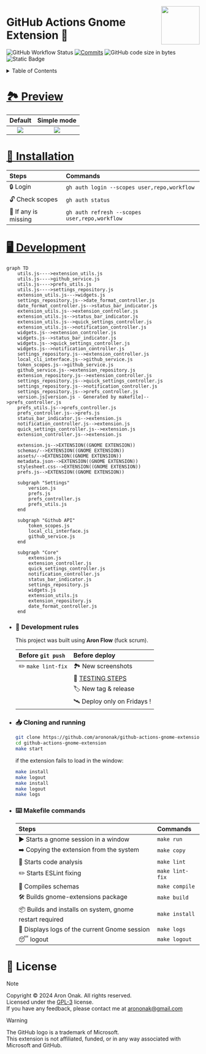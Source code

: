 [<img src="https://github.com/arononak/github-actions-gnome-extension/blob/main/docs/get-it.png?raw=true" height="100" align="right">](https://extensions.gnome.org/extension/5973/github-actions/)

# GitHub Actions Gnome Extension 🧩

![GitHub Workflow Status](https://img.shields.io/github/actions/workflow/status/arononak/github-actions-gnome-extension/.github%2Fworkflows%2Fmain.yml?labelColor=orange&color=white)
[![Commits](https://img.shields.io/github/commit-activity/m/arononak/github-actions-gnome-extension?labelColor=blue&color=white)](https://github.com/arononak/github-actions-gnome-extension/graphs/contributors)
![GitHub code size in bytes](https://img.shields.io/github/languages/code-size/arononak/github-actions-gnome-extension?labelColor=yellow&color=white)
![Static Badge](https://img.shields.io/badge/Give_me-STAR!-blue?labelColor=fushia&color=aqua)

<details>
<summary>Table of Contents</summary>

1. [🏞 Preview](#-preview)
2. [🔨 Installation](#-installation)
3. [🖥️ Development](#-development)
   - [📜 Development Rules](#-development-rules)
   - [📥 Cloning and Running](#-cloning-and-running)
   - [⌨️ Makefile Commands](#️-makefile-commands)
4. [📝 License](#-license)

</details>

# [🏞 Preview](./docs/SCREENSHOTS.md)

| Default                                                                                                          | Simple mode                                                                                                     |
|:----------------------------------------------------------------------------------------------------------------:|:---------------------------------------------------------------------------------------------------------------:|
| ![](https://github.com/arononak/github-actions-gnome-extension/blob/main/docs/menu_full.png?raw=true)            | ![](https://github.com/arononak/github-actions-gnome-extension/blob/main/docs/menu_simple.png?raw=true)         |

# [🔨 Installation](https://github.com/cli/cli/blob/trunk/docs/install_linux.md)

| Steps                | Commands                                      |
|:---------------------|:----------------------------------------------|
| 🔒 Login             | `gh auth login --scopes user,repo,workflow`   |
| 🔓 Check scopes      | `gh auth status`                              |
| 🔄 If any is missing | `gh auth refresh --scopes user,repo,workflow` |

# [🖥️ Development](./docs/TODO.md)

```mermaid
graph TD
    utils.js---->extension_utils.js
    utils.js---->github_service.js
    utils.js---->prefs_utils.js
    utils.js---->settings_repository.js
    extension_utils.js--->widgets.js
    settings_repository.js-->date_format_controller.js
    date_format_controller.js-->status_bar_indicator.js
    extension_utils.js-->extension_controller.js
    extension_utils.js-->status_bar_indicator.js
    extension_utils.js-->quick_settings_controller.js
    extension_utils.js-->notification_controller.js
    widgets.js-->extension_controller.js
    widgets.js-->status_bar_indicator.js
    widgets.js-->quick_settings_controller.js
    widgets.js-->notification_controller.js
    settings_repository.js-->extension_controller.js
    local_cli_interface.js-->github_service.js
    token_scopes.js-->github_service.js
    github_service.js-->extension_repository.js
    extension_repository.js-->extension_controller.js
    settings_repository.js-->quick_settings_controller.js
    settings_repository.js-->notification_controller.js
    settings_repository.js-->prefs_controller.js
    version.js[version.js - Generated by makefile]-->prefs_controller.js
    prefs_utils.js-->prefs_controller.js
    prefs_controller.js-->prefs.js
    status_bar_indicator.js-->extension.js
    notification_controller.js-->extension.js
    quick_settings_controller.js-->extension.js
    extension_controller.js-->extension.js
    
    extension.js-->EXTENSION((GNOME EXTENSION))
    schemas/-->EXTENSION((GNOME EXTENSION))
    assets/-->EXTENSION((GNOME EXTENSION))
    metadata.json-->EXTENSION((GNOME EXTENSION))
    stylesheet.css-->EXTENSION((GNOME EXTENSION))
    prefs.js-->EXTENSION((GNOME EXTENSION))

    subgraph "Settings"
        version.js
        prefs.js
        prefs_controller.js
        prefs_utils.js
    end

    subgraph "Github API"
        token_scopes.js
        local_cli_interface.js
        github_service.js
    end

    subgraph "Core"
        extension.js
        extension_controller.js
        quick_settings_controller.js
        notification_controller.js
        status_bar_indicator.js
        settings_repository.js
        widgets.js
        extension_utils.js
        extension_repository.js
        date_format_controller.js
    end
```

- ### 📜️ Development **rules**

  This project was built using **Aron Flow** (fuck scrum).

  | Before `git push`            | Before deploy                                |
  |:-----------------------------|:---------------------------------------------|
  | ✏️ `make lint-fix`            | 🏞 New screenshots                           |
  |                              | 🦍 [TESTING STEPS](./docs/TESTING_STEPS.md)  |
  |                              | 🏷️ New tag & release                         |
  |                              | 🛰 Deploy only on Fridays !                  |

- ### 📥 Cloning and running

  ```bash
  git clone https://github.com/arononak/github-actions-gnome-extension.git
  cd github-actions-gnome-extension
  make start
  ```

  if the extension fails to load in the window:

  ```bash
  make install
  make logout
  make install
  make logout
  make logs
  ```

- ### ⌨️ Makefile commands

  | Steps                                                                | Commands                                                          |
  |:---------------------------------------------------------------------|:------------------------------------------------------------------|
  | ▶️  Starts a gnome session in a window                                | `make run`                                                        |
  | ➡️  Copying the extension from the system                             | `make copy`                                                       |
  | 🔎️ Starts code analysis                                              | `make lint`                                                       |
  | ✏️  Starts ESLint fixing                                              | `make lint-fix`                                                   |
  | 🔄 Compiles schemas                                                  | `make compile`                                                    |
  | 🛠️ Builds gnome-extensions package                                   | `make build`                                                      |
  | 📦 Builds and installs on system, gnome restart required             | `make install`                                                    |
  | 📼️ Displays logs of the current Gnome session                        | `make logs`                                                       |
  | 😴 logout                                                            | `make logout`                                                     |

# 📝 License

> [!NOTE]
> Copyright © 2024 Aron Onak. All rights reserved.<br>
> Licensed under the [GPL-3](LICENSE) license.<br>
> If you have any feedback, please contact me at arononak@gmail.com

> [!WARNING]
> The GitHub logo is a trademark of Microsoft.<br>
> This extension is not affiliated, funded, or in any way associated with Microsoft and GitHub.<br>
